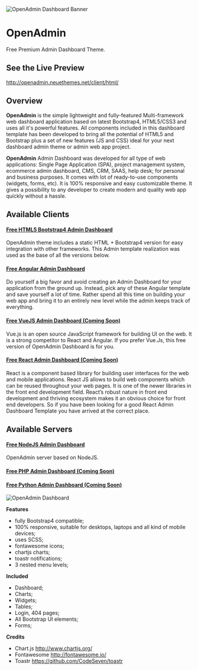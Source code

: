 ![OpenAdmin Dashboard Banner](https://neuethemes.net/wp-content/uploads/github-slide-01.jpg "OpenAdmin Banner")

# OpenAdmin
Free Premium Admin Dashboard Theme.

## See the Live Preview
http://openadmin.neuethemes.net/client/html/

## Overview

**OpenAdmin** is the simple lightweight and fully-featured Multi-framework web dashboard application based on latest Bootstrap4, HTML5/CSS3 and uses all it's powerful features. All components included in this dashboard template has been developed to bring all the potential of HTML5 and Bootstrap plus a set of new features (JS and CSS) ideal for your next dashboard admin theme or admin web app project.

**OpenAdmin** Admin Dashboard was developed for all type of web applications: Single Page Application (SPA), project management system, ecommerce admin dashboard, CMS, CRM, SAAS, help desk; for personal and business purposes. It comes with lot of ready-to-use components (widgets, forms, etc). It is 100% responsive and easy customizable theme. It gives a possibility to any developer to create modern and quality web app quickly without a hassle.


## Available Clients

#### [Free HTML5 Bootstrap4 Admin Dashboard](https://github.com/Neuethemes/OpenAdmin-client-Html)
OpenAdmin theme includes a static HTML + Bootstrap4 version for easy integration with other frameworks. This Admin template realization was used as the base of all the versions below.

#### [Free Angular Admin Dashboard](https://github.com/Neuethemes/OpenAdmin-client-Angular)
Do yourself a big favor and avoid creating an Admin Dashboard for your application from the ground up. Instead, pick any of these Angular template and save yourself a lot of time. Rather spend all this time on building your web app and bring it to an entirely new level while the admin keeps track of everything.

#### [Free VueJS Admin Dashboard (Coming Soon)](https://github.com/Neuethemes/OpenAdmin-client-VueJS)
Vue.js is an open source JavaScript framework for building UI on the web. It is a strong competitor to React and Angular. If you prefer Vue.Js, this free version of OpenAdmin Dashboard is for you.

#### [Free React Admin Dashboard (Coming Soon)](https://github.com/Neuethemes/OpenAdmin-client-React)
React is a component based library for building user interfaces for the web and mobile applications. React JS allows to build web components which can be reused throughout your web pages. It is one of the newer libraries in the front end development field. React’s robust nature in front end development and thriving ecosystem makes it an obvious choice for front end developers. So if you have been looking for a good React Admin Dashboard Template you have arrived at the correct place.


## Available Servers

#### [Free NodeJS Admin Dashboard](https://github.com/Neuethemes/OpenAdmin-server-NodeJS)
OpenAdmin server based on NodeJS.

#### [Free PHP Admin Dashboard (Coming Soon)](https://github.com/Neuethemes/OpenAdmin-server-PHP)

#### [Free Python Admin Dashboard (Coming Soon)](https://github.com/Neuethemes/OpenAdmin-server-Python)


![OpenAdmin Dashboard](https://neuethemes.net/wp-content/uploads/01-openadmin-screen-01.jpg "OpenAdmin Dashboard")


**Features**
- fully Bootstrap4 compatible;
- 100% responsive, suitable for desktops, laptops and all kind of mobile devices;
- uses SCSS;
- fontawesome icons;
- chartjs charts;
- toastr notifications;
- 3 nested menu levels;


**Included**
- Dashboard;
- Charts;
- Widgets;
- Tables;
- Login, 404 pages;
- All Bootstrap UI elements;
- Forms;


**Credits**
- Chart.js http://www.chartjs.org/
- Fontawesome http://fontawesome.io/
- Toastr https://github.com/CodeSeven/toastr
